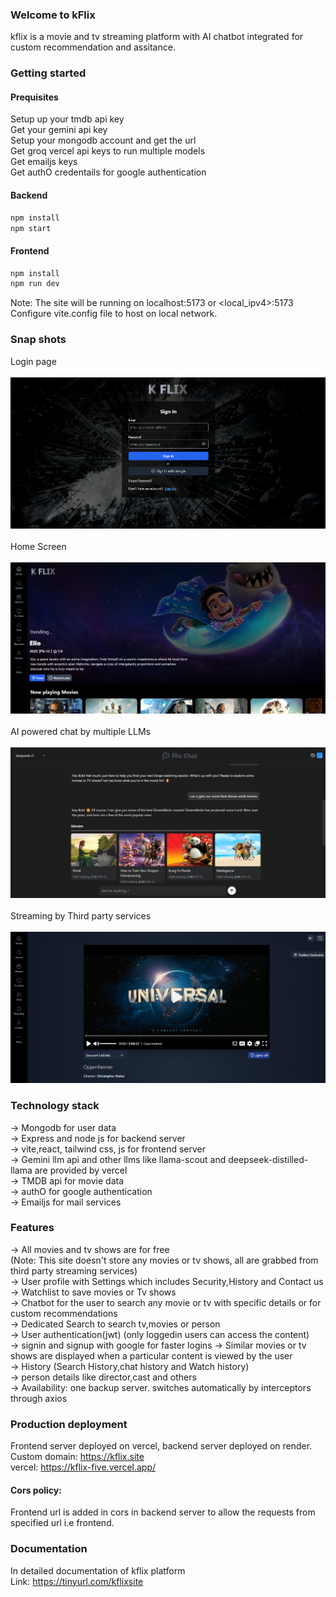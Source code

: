 ### Welcome to kFlix
kflix is a movie and tv streaming platform with AI chatbot integrated for custom recommendation and assitance.  

### Getting started

#### Prequisites
Setup up your tmdb api key <br>
Get your gemini api key <br>
Setup your mongodb account and get the url <br>
Get groq vercel api keys to run multiple models <br>
Get emailjs keys <br>
Get authO credentails for google authentication <br>

#### Backend
```sh
npm install
npm start
```
#### Frontend
```sh
npm install
npm run dev
```
Note: The site will be running on localhost:5173 or <local_ipv4>:5173 <br>
Configure vite.config file to host on local network.

### Snap shots
Login page
<br><br>
![Login](/snapshots/loginpage.png)
<br><br>
Home Screen
<br><br>
![Homescreen](/snapshots/homepage2.png)
<br><br>
AI powered chat by multiple LLMs
<br><br>
![chat page2](/snapshots/chatf1.png)
<br><br>
Streaming by Third party services
<br><br>
![watch page](/snapshots/watchpagetv4.png)
<br>

### Technology stack
-> Mongodb for user data <br>
-> Express and node js for backend server <br>
-> vite,react, tailwind css, js for frontend server <br>
-> Gemini llm api and other llms like llama-scout and deepseek-distilled-llama are provided by vercel <br>
-> TMDB api for movie data <br>
-> authO for google authentication <br>
-> Emailjs for mail services <br>

### Features
-> All movies and tv shows are for free <br>
(Note: This site doesn't store any movies or tv shows, all are grabbed from third party streaming services)<br>
-> User profile with Settings which includes Security,History and Contact us <br>
-> Watchlist to save movies or Tv shows <br>
-> Chatbot for the user to search any movie or tv with specific details or for custom recommendations <br>
-> Dedicated Search to search tv,movies or person <br>
-> User authentication(jwt) (only loggedin users can access the content) <br>
-> signin and signup with google for faster logins
-> Similar movies or tv shows are displayed when a particular content is viewed by the user <br>
-> History (Search History,chat history and Watch history) <br>
-> person details like director,cast and others <br>
-> Availability: one backup server. switches automatically by interceptors through axios <br>

### Production deployment
Frontend server deployed on vercel, backend server deployed on render. <br>
Custom domain: https://kflix.site <br> 
vercel: https://kflix-five.vercel.app/ <br>

#### Cors policy: <br>
Frontend url is added in cors in backend server to allow the requests from specified url i.e frontend. 
<br>

### Documentation
In detailed documentation of kflix platform <br>
Link: https://tinyurl.com/kflixsite

